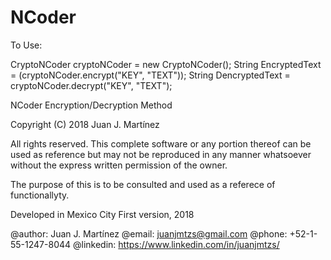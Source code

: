 # NCoder

To Use:

CryptoNCoder cryptoNCoder = new CryptoNCoder();
String EncryptedText = (cryptoNCoder.encrypt("KEY", "TEXT"));
String DencryptedText = cryptoNCoder.decrypt("KEY", "TEXT");

NCoder Encryption/Decryption Method

Copyright (C) 2018 Juan J. Martínez

All rights reserved. This complete software or any portion thereof
can be used as reference but may not be reproduced in any manner 
whatsoever without the express written permission of the owner.

The purpose of this is to be consulted and used as a referece of 
functionallyty.

Developed in Mexico City
First version, 2018

 @author: Juan J. Martínez
 @email: juanjmtzs@gmail.com
 @phone: +52-1-55-1247-8044
 @linkedin: https://www.linkedin.com/in/juanjmtzs/
